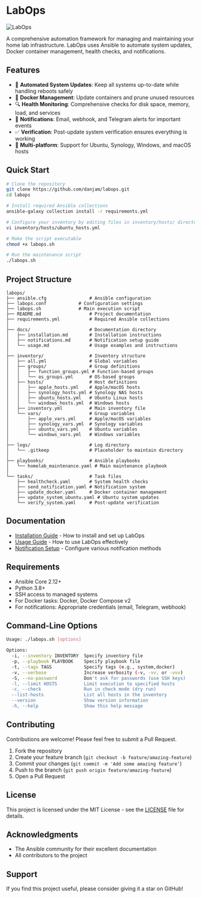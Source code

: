 # LabOps

![LabOps](https://via.placeholder.com/800x200?text=LabOps)

A comprehensive automation framework for managing and maintaining your home lab infrastructure. LabOps uses Ansible to automate system updates, Docker container management, health checks, and notifications.

## Features

- 🔄 **Automated System Updates**: Keep all systems up-to-date while handling reboots safely
- 🐳 **Docker Management**: Update containers and prune unused resources
- 🔍 **Health Monitoring**: Comprehensive checks for disk space, memory, load, and services
- 📧 **Notifications**: Email, webhook, and Telegram alerts for important events
- ✅ **Verification**: Post-update system verification ensures everything is working
- 🔌 **Multi-platform**: Support for Ubuntu, Synology, Windows, and macOS hosts

## Quick Start

```bash
# Clone the repository
git clone https://github.com/danjam/labops.git
cd labops

# Install required Ansible collections
ansible-galaxy collection install -r requirements.yml

# Configure your inventory by editing files in inventory/hosts/ directory
vi inventory/hosts/ubuntu_hosts.yml

# Make the script executable
chmod +x labops.sh

# Run the maintenance script
./labops.sh
```

## Project Structure

```
labops/
├── ansible.cfg                # Ansible configuration
├── labops.conf            # Configuration settings
├── labops.sh              # Main execution script
├── README.md                  # Project documentation
├── requirements.yml           # Required Ansible collections
│
├── docs/                      # Documentation directory
│   ├── installation.md        # Installation instructions
│   ├── notifications.md       # Notification setup guide
│   └── usage.md               # Usage examples and instructions
│
├── inventory/                 # Inventory structure
│   ├── all.yml                # Global variables
│   ├── groups/                # Group definitions
│   │   ├── function_groups.yml # Function-based groups
│   │   └── os_groups.yml      # OS-based groups
│   ├── hosts/                 # Host definitions
│   │   ├── apple_hosts.yml    # Apple/macOS hosts
│   │   ├── synology_hosts.yml # Synology NAS hosts
│   │   ├── ubuntu_hosts.yml   # Ubuntu Linux hosts
│   │   └── windows_hosts.yml  # Windows hosts
│   ├── inventory.yml          # Main inventory file
│   └── vars/                  # Group variables
│       ├── apple_vars.yml     # Apple/macOS variables
│       ├── synology_vars.yml  # Synology variables
│       ├── ubuntu_vars.yml    # Ubuntu variables
│       └── windows_vars.yml   # Windows variables
│
├── logs/                      # Log directory
│   └── .gitkeep               # Placeholder to maintain directory
│
├── playbooks/                 # Ansible playbooks
│   └── homelab_maintenance.yaml # Main maintenance playbook
│
└── tasks/                     # Task files
    ├── healthcheck.yaml       # System health checks
    ├── send_notification.yaml # Notification system
    ├── update_docker.yaml     # Docker container management
    ├── update_system_ubuntu.yaml # Ubuntu system updates
    └── verify_system.yaml     # Post-update verification
```

## Documentation

- [Installation Guide](docs/installation.md) - How to install and set up LabOps
- [Usage Guide](docs/usage.md) - How to use LabOps effectively
- [Notification Setup](docs/notifications.md) - Configure various notification methods

## Requirements

- Ansible Core 2.12+
- Python 3.8+
- SSH access to managed systems
- For Docker tasks: Docker, Docker Compose v2
- For notifications: Appropriate credentials (email, Telegram, webhook)

## Command-Line Options

```bash
Usage: ./labops.sh [options]

Options:
  -i, --inventory INVENTORY  Specify inventory file
  -p, --playbook PLAYBOOK    Specify playbook file
  -t, --tags TAGS            Specify tags (e.g., system,docker)
  -v, --verbose              Increase verbosity (-v, -vv, or -vvv)
  -S, --no-password          Don't ask for passwords (use SSH keys)
  -l, --limit HOSTS          Limit execution to specified hosts
  -c, --check                Run in check mode (dry run)
  --list-hosts               List all hosts in the inventory
  --version                  Show version information
  -h, --help                 Show this help message
```

## Contributing

Contributions are welcome! Please feel free to submit a Pull Request.

1. Fork the repository
2. Create your feature branch (`git checkout -b feature/amazing-feature`)
3. Commit your changes (`git commit -m 'Add some amazing feature'`)
4. Push to the branch (`git push origin feature/amazing-feature`)
5. Open a Pull Request

## License

This project is licensed under the MIT License - see the [LICENSE](LICENSE) file for details.

## Acknowledgments

- The Ansible community for their excellent documentation
- All contributors to the project

## Support

If you find this project useful, please consider giving it a star on GitHub!